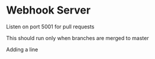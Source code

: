 # Webhook Server

Listen on port 5001 for pull requests

This should run only when branches are merged to master

Adding a line
